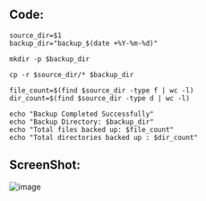## Code:

```shell
source_dir=$1
backup_dir="backup_$(date +%Y-%m-%d)"
 
mkdir -p $backup_dir
 
cp -r $source_dir/* $backup_dir
 
file_count=$(find $source_dir -type f | wc -l)
dir_count=$(find $source_dir -type d | wc -l)
 
echo "Backup Completed Successfully"
echo "Backup Directory: $backup_dir"
echo "Total files backed up: $file_count"
echo "Total directories backed up : $dir_count"
```

## ScreenShot:

![image](https://github.com/user-attachments/assets/4d6e00d8-a053-4a79-8a8e-76379eb6f472)
